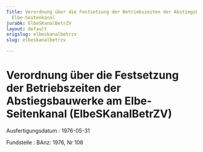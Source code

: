 ```yaml
---
Title: Verordnung über die Festsetzung der Betriebszeiten der Abstiegsbauwerke am
  Elbe-Seitenkanal
jurabk: ElbeSKanalBetrZV
layout: default
origslug: elbeskanalbetrzv
slug: elbeskanalbetrzv

---
```


# Verordnung über die Festsetzung der Betriebszeiten der Abstiegsbauwerke am Elbe-Seitenkanal (ElbeSKanalBetrZV)

Ausfertigungsdatum
:   1976-05-31

Fundstelle
:   BAnz: 1976, Nr 108

